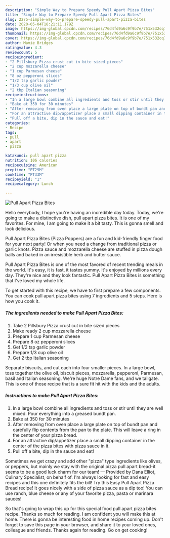 ```yaml
---
description: "Simple Way to Prepare Speedy Pull Apart Pizza Bites"
title: "Simple Way to Prepare Speedy Pull Apart Pizza Bites"
slug: 2275-simple-way-to-prepare-speedy-pull-apart-pizza-bites
date: 2020-05-04T18:21:11.179Z
image: https://img-global.cpcdn.com/recipes/76d4fd9a6c9f9b7e/751x532cq70/pull-apart-pizza-bites-recipe-main-photo.jpg
thumbnail: https://img-global.cpcdn.com/recipes/76d4fd9a6c9f9b7e/751x532cq70/pull-apart-pizza-bites-recipe-main-photo.jpg
cover: https://img-global.cpcdn.com/recipes/76d4fd9a6c9f9b7e/751x532cq70/pull-apart-pizza-bites-recipe-main-photo.jpg
author: Mamie Bridges
ratingvalue: 4.3
reviewcount: 5
recipeingredient:
- "2 Pillsbury Pizza crust cut in bite sized pieces"
- "2 cup mozzarella cheese"
- "1 cup Parmesan cheese"
- "8 oz pepperoni slices"
- "1/2 tsp garlic powder"
- "1/3 cup olive oil"
- "2 tbp Italian seasoning"
recipeinstructions:
- "In a large bowl combine all ingredients and toss or stir until they are well mixed. Pour everything into a greased bundt pan."
- "Bake at 350 for 30 minutes"
- "After removing from oven place a large plate on top of bundt pan and carefully flip contents from the pan to the plate. This will leave a ring in the center of your pizza bread."
- "For an attractive dip/appetizer place a small dipping container in the center of the pizza bites with pizza sauce in it."
- "Pull off a bite, dip in the sauce and eat!"
categories:
- Recipe
tags:
- pull
- apart
- pizza

katakunci: pull apart pizza 
nutrition: 106 calories
recipecuisine: American
preptime: "PT29M"
cooktime: "PT33M"
recipeyield: "1"
recipecategory: Lunch

---
```



![Pull Apart Pizza Bites](https://img-global.cpcdn.com/recipes/76d4fd9a6c9f9b7e/751x532cq70/pull-apart-pizza-bites-recipe-main-photo.jpg)

Hello everybody, I hope you're having an incredible day today. Today, we're going to make a distinctive dish, pull apart pizza bites. It is one of my favorites. For mine, I am going to make it a bit tasty. This is gonna smell and look delicious.

Pull Apart Pizza Bites (Pizza Poppers) are a fun and kid-friendly finger food for your next party! Or when you need a change from traditional pizza or garlic knots. Pizza sauce and mozzarella cheese are stuffed in pizza dough balls and baked in an irresistible herb and butter sauce.

Pull Apart Pizza Bites is one of the most favored of recent trending meals in the world. It's easy, it is fast, it tastes yummy. It's enjoyed by millions every day. They're nice and they look fantastic. Pull Apart Pizza Bites is something that I've loved my whole life.


To get started with this recipe, we have to first prepare a few components. You can cook pull apart pizza bites using 7 ingredients and 5 steps. Here is how you cook it.

<!--inarticleads1-->

##### The ingredients needed to make Pull Apart Pizza Bites:

1. Take 2 Pillsbury Pizza crust cut in bite sized pieces
1. Make ready 2 cup mozzarella cheese
1. Prepare 1 cup Parmesan cheese
1. Prepare 8 oz pepperoni slices
1. Get 1/2 tsp garlic powder
1. Prepare 1/3 cup olive oil
1. Get 2 tbp Italian seasoning


Separate biscuits, and cut each into four smaller pieces. In a large bowl, toss together the olive oil, biscuit pieces, mozzarella, pepperoni, Parmesan, basil and Italian seasoning. We&#39;re huge Notre Dame fans, and we tailgate. This is one of those recipe that is a sure fit hit with the kids and the adults. 

<!--inarticleads2-->

##### Instructions to make Pull Apart Pizza Bites:

1. In a large bowl combine all ingredients and toss or stir until they are well mixed. Pour everything into a greased bundt pan.
1. Bake at 350 for 30 minutes
1. After removing from oven place a large plate on top of bundt pan and carefully flip contents from the pan to the plate. This will leave a ring in the center of your pizza bread.
1. For an attractive dip/appetizer place a small dipping container in the center of the pizza bites with pizza sauce in it.
1. Pull off a bite, dip in the sauce and eat!


Sometimes we get crazy and add other &#34;pizza&#34; type ingredients like olives, or peppers, but mainly we stay with the original pizza pull apart bread-it seems to be a good luck charm for our team! — Provided by Dana Elliot, Culinary Specialist, on behalf of. I&#39;m always looking for fast and easy recipes and this one definitely fits the bill! Try this Easy Pull Apart Pizza Bread recipe! It goes nicely with a side of pizza sauce as a dip too! You can use ranch, blue cheese or any of your favorite pizza, pasta or marinara sauces! 

So that's going to wrap this up for this special food pull apart pizza bites recipe. Thanks so much for reading. I am confident you will make this at home. There is gonna be interesting food in home recipes coming up. Don't forget to save this page in your browser, and share it to your loved ones, colleague and friends. Thanks again for reading. Go on get cooking!
